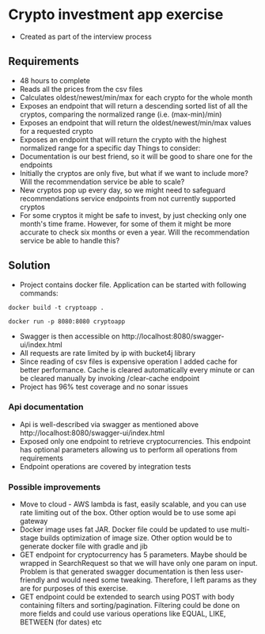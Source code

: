 # Crypto investment app exercise
- Created as part of the interview process
## Requirements
- 48 hours to complete
- Reads all the prices from the csv files
- Calculates oldest/newest/min/max for each crypto for the whole month
- Exposes an endpoint that will return a descending sorted list of all the cryptos,
  comparing the normalized range (i.e. (max-min)/min)
- Exposes an endpoint that will return the oldest/newest/min/max values for a requested
  crypto
- Exposes an endpoint that will return the crypto with the highest normalized range for a
  specific day
  Things to consider:
- Documentation is our best friend, so it will be good to share one for the endpoints
- Initially the cryptos are only five, but what if we want to include more? Will the
  recommendation service be able to scale?
- New cryptos pop up every day, so we might need to safeguard recommendations service
  endpoints from not currently supported cryptos
- For some cryptos it might be safe to invest, by just checking only one month's time
  frame. However, for some of them it might be more accurate to check six months or even
  a year. Will the recommendation service be able to handle this?

## Solution
- Project contains docker file. Application can be started with following commands:

`docker build -t cryptoapp .`

`docker run -p 8080:8080 cryptoapp`
- Swagger is then accessible on http://localhost:8080/swagger-ui/index.html
- All requests are rate limited by ip with bucket4j library
- Since reading of csv files is expensive operation I added cache for better performance. Cache is cleared automatically every minute or can be cleared manually by invoking /clear-cache endpoint  
- Project has 96% test coverage and no sonar issues

### Api documentation
- Api is well-described via swagger as mentioned above http://localhost:8080/swagger-ui/index.html
- Exposed only one endpoint to retrieve cryptocurrencies. This endpoint has optional parameters allowing us to perform all operations from requirements
- Endpoint operations are covered by integration tests

### Possible improvements 
- Move to cloud - AWS lambda is fast, easily scalable, and you can use rate limiting out of the box. Other option would be to use some api gateway
- Docker image uses fat JAR. Docker file could be updated to use multi-stage builds optimization of image size. Other option would be to generate docker file with gradle and jib    
- GET endpoint for cryptocurrency has 5 parameters. Maybe should be wrapped in SearchRequest so that we will have only one param on input. Problem is that generated swagger documentation is then less user-friendly and would need some tweaking. Therefore, I left params as they are for purposes of this exercise.  
- GET endpoint could be extended to search using POST with body containing filters and sorting/pagination.
  Filtering could be done on more fields and could use various operations like EQUAL, LIKE, BETWEEN (for dates) etc